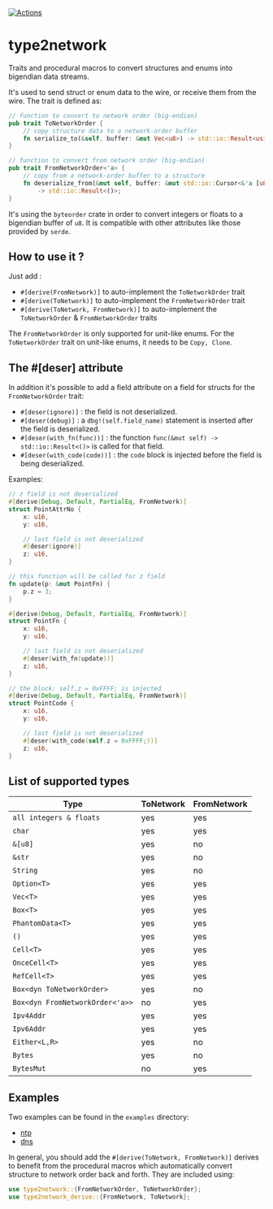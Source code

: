 [![Actions](https://github.com/dandyvica/siphash_c_d/actions/workflows/rust.yml/badge.svg)](https://github.com/dandyvica/siphash_c_d/actions/workflows/rust.yml)

# type2network
Traits and procedural macros to convert structures and enums into bigendian data streams.

It's used to send struct or enum data to the wire, or receive them from the wire.
The trait is defined as:

```rust
// function to convert to network order (big-endian)
pub trait ToNetworkOrder {
    // copy structure data to a network-order buffer
    fn serialize_to(&self, buffer: &mut Vec<u8>) -> std::io::Result<usize>;
}

// function to convert from network order (big-endian)
pub trait FromNetworkOrder<'a> {
    // copy from a network-order buffer to a structure
    fn deserialize_from(&mut self, buffer: &mut std::io::Cursor<&'a [u8]>)
        -> std::io::Result<()>;
}
```

It's using the ```byteorder``` crate in order to convert integers or floats to a bigendian buffer of ```u8```. It is compatible with other attributes like those provided by ```serde```.

## How to use it ?

Just add :

* ```#[derive(FromNetwork)]``` to auto-implement the ```ToNetworkOrder``` trait
* ```#[derive(ToNetwork)]``` to auto-implement the ```FromNetworkOrder``` trait
* ```#[derive(ToNetwork, FromNetwork)]``` to auto-implement the ```ToNetworkOrder``` & ```FromNetworkOrder``` traits

The ```FromNetworkOrder``` is only supported for unit-like enums. For the ```ToNetworkOrder``` trait on unit-like enums, it needs to be ```Copy, Clone```.

## The #[deser] attribute
In addition it's possible to add a field attribute on a field for structs for the ```FromNetworkOrder``` trait:

* ```#[deser(ignore)]``` : the field is not deserialized.
* ```#[deser(debug)]``` : a ```dbg!(self.field_name)``` statement is inserted after the field is deserialized.
* ```#[deser(with_fn(func))]``` : the function ```func(&mut self) -> std::io::Result<()>``` is called for that field.
* ```#[deser(with_code(code))]``` : the ```code``` block is injected before the field is being deserialized.

Examples:

```rust
// z field is not deserialized
#[derive(Debug, Default, PartialEq, FromNetwork)]
struct PointAttrNo {
    x: u16,
    y: u16,

    // last field is not deserialized
    #[deser(ignore)]
    z: u16,
}

// this function will be called for z field
fn update(p: &mut PointFn) {
    p.z = 3;
}

#[derive(Debug, Default, PartialEq, FromNetwork)]
struct PointFn {
    x: u16,
    y: u16,

    // last field is not deserialized
    #[deser(with_fn(update))]
    z: u16,
}

// the block: self.z = 0xFFFF; is injected
#[derive(Debug, Default, PartialEq, FromNetwork)]
struct PointCode {
    x: u16,
    y: u16,

    // last field is not deserialized
    #[deser(with_code(self.z = 0xFFFF;))]
    z: u16,
}
```

## List of supported types

| Type    | ToNetwork | FromNetwork |
| -------- | ------- |------- |
| ```all integers & floats```  |yes    |yes|
| ```char``` | yes     |yes|
| ```&[u8]``` | yes     |no|
| ```&str``` | yes     |no|
| ```String``` | yes     |no|
| ```Option<T>``` | yes     |yes|
| ```Vec<T>``` | yes     |yes|
| ```Box<T>``` | yes     |yes|
| ```PhantomData<T>``` | yes     |yes|
| ```()``` | yes     |yes|
| ```Cell<T>``` | yes     |yes|
| ```OnceCell<T>``` | yes     |yes|
| ```RefCell<T>``` | yes     |yes|
| ```Box<dyn ToNetworkOrder>``` | yes     |no|
| ```Box<dyn FromNetworkOrder<'a>>``` | no     |yes|
| ```Ipv4Addr``` | yes     |yes|
| ```Ipv6Addr``` | yes     |yes|
| ```Either<L,R>``` | yes     |no|
| ```Bytes``` | yes     |no|
| ```BytesMut``` | no     |yes|

## Examples
Two examples can be found in the ```examples``` directory:

* [ntp](examples/ntp.rs)
* [dns](examples/dns.rs)

In general, you should add the ```#[derive(ToNetwork, FromNetwork)]``` derives to benefit from the procedural macros which automatically convert structure to network order back and forth. They are included using:

```rust
use type2network::{FromNetworkOrder, ToNetworkOrder};
use type2network_derive::{FromNetwork, ToNetwork};
```